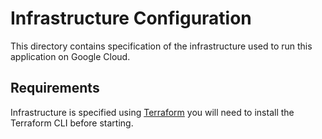 # Infrastructure Configuration

This directory contains specification of the infrastructure used to run this
application on Google Cloud.

## Requirements

Infrastructure is specified using [Terraform](https://www.terraform.io/) you
will need to install the Terraform CLI before starting.

